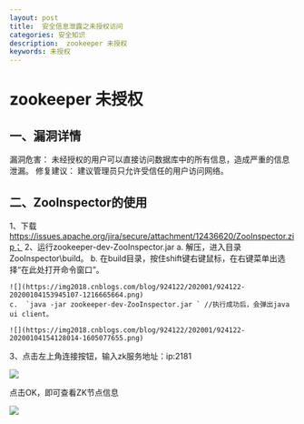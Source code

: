 ```yaml
---
layout: post
title:  安全信息泄露之未授权访问
categories: 安全知识
description:  zookeeper 未授权
keywords: 未授权
---
```


# zookeeper 未授权

##  一、漏洞详情

漏洞危害： 
未经授权的用户可以直接访问数据库中的所有信息，造成严重的信息泄漏。
修复建议：
建议管理员只允许受信任的用户访问网络。

## 二、ZooInspector的使用

1、下载 https://issues.apache.org/jira/secure/attachment/12436620/ZooInspector.zip； 
2、运行zookeeper-dev-ZooInspector.jar
    a. 解压，进入目录ZooInspector\build。
    b. 在build目录，按住shift键右键鼠标，在右键菜单出选择“在此处打开命令窗口”。

    ![](https://img2018.cnblogs.com/blog/924122/202001/924122-20200104153945107-1216665664.png)
    c.  `java -jar zookeeper-dev-ZooInspector.jar ` //执行成功后，会弹出java ui client。

    ![](https://img2018.cnblogs.com/blog/924122/202001/924122-20200104154128014-1605077655.png)

3、点击左上角连接按钮，输入zk服务地址：ip:2181

![](https://img2018.cnblogs.com/blog/924122/202001/924122-20200104154204204-131689585.png)
   
点击OK，即可查看ZK节点信息

![](https://img2018.cnblogs.com/blog/924122/202001/924122-20200104154311540-1934553878.png)

